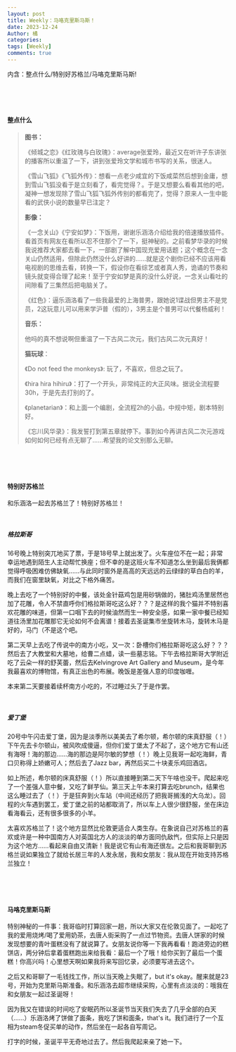 ```yaml
---
layout: post
title: Weekly：马咯克里斯马斯！
date: 2023-12-24
Author: 橘
categories: 
tags: [Weekly]
comments: true
---
```


内含：整点什么/特别好苏格兰/马咯克里斯马斯!

<!-- more -->


<br><br><br>







#### 整点什么

> **图书：**
>
> 《倾城之恋》《红玫瑰与白玫瑰》：average张爱玲，最近又在听许子东讲张的播客所以重温了一下，讲到张爱玲文学和城市书写的关系，很迷人。
>
> 《雪山飞狐》《飞狐外传》：想看一点老少咸宜的下饭咸菜然后想到金庸，想到雪山飞狐没看于是立刻看了，看完觉得？。于是又想要么看看其他的吧，凝神一想发现除了雪山飞狐飞狐外传别的都看完了，觉得？原来人一生中能看的武侠小说的数量早已注定？
>
> **影像：**
>
> 《一念关山》《宁安如梦》：下饭用，谢谢乐涵洛介绍给我的倍速播放插件。看首页有网友在看所以忍不住那个了一下，挺神秘的。之前看梦华录的时候我说推荐大家都去看一下，一部剧了解中国现充爱用话题；这个概念在一念关山仍然适用，但除此仍然没什么好讲的……就是这个剧你已经不应该用看电视剧的思维去看，转换一下，假设你在看综艺或者真人秀，诡谲的节奏和镜头就变得合理了起来！至于宁安如梦是真的没什么好说，一念关山看吐的间隙看了三集然后把电脑关了。
>
> 《红色》：逼乐涵洛看了一些我最爱的上海普男，跟她说1谍战但男主不是党员，2这玩意儿可以用来学沪普（假的），3男主是个普男可以代餐杨威利！
>
> **音乐：**
>
> 他吗的真不想说啊但重温了一下古风二次元，我们古风二次元真好！
>
> **猫玩球**：
>
> 《Do not feed the monkeys》: 玩了，不喜欢，但总之玩了。
>
> 《hira hira hihiru》：打了一个开头，非常纯正的大正风味。据说全流程要30h，于是先去打别的了。
>
> 《planetarian》：和上面一个编剧，全流程2h的小品，中规中矩，剧本特别好。
>
> 《忘川风华录》：我发誓打到第五章就停下。事到如今再讲古风二次元游戏如何如何已经有点无聊了……希望我的论文别那么无聊。

<br>

<br>

<br>



#### 特别好苏格兰

和乐涵洛一起去苏格兰了！特别好苏格兰！

<br>

##### 格拉斯哥

16号晚上特别突兀地买了票，于是18号早上就出发了。火车座位不在一起；非常幸运地遇到陌生人主动帮忙换座；但不幸的是这班火车不知道怎么坐到最后我俩都觉得呼吸困难仿佛缺氧……与此同时窗外是高高的天远远的云绿绿的草白白的羊，而我们在窗里缺氧，对比之下格外痛苦。

晚上去吃了一个特别好的中餐，该处金针菇鸡包是用砂锅做的，猪肚鸡汤里居然也加了花雕，令人不禁直呼你们格拉斯哥吃这么好？？？是这样的我个猫并不特别喜欢花雕的味道，但第一口咽下去的时候油然而生一种安全感，如果一家中餐已经知道往汤里加花雕那它无论如何不会离谱！接着去圣诞集市坐旋转木马，旋转木马是好的，马门（不是这个吧。

第二天早上去吃了传说中的南方小吃，又一次：卧槽你们格拉斯哥吃这么好？？？然后去了大教堂和大墓地，给曹二点蜡，读一些墓志铭。下午去格拉斯哥大学附近吃了云朵一样的舒芙蕾，然后去Kelvingrove Art Gallery and Museum，是今年我最喜欢的博物馆，有真正出色的布展。晚饭是差强人意的印度咖喱。

本来第二天要接着续杯南方小吃的，不过睡过头了于是作罢。

<br>

##### 爱丁堡

20号中午闪击爱丁堡，因为是淡季所以美美去了希尔顿，希尔顿的床真舒服（！）下午先去卡尔顿山，被风吹成傻逼，但你们爱丁堡太了不起了，这个地方它有山还有海呀！海的那边……海的那边是阿尔敏的梦想（！）晚上见我哥一起吃海鲜，青口贝称得上娇嫩可人；然后去了Jazz bar，再然后买二十块麦乐鸡回酒店。

如上所述，希尔顿的床真舒服（！）所以直接睡到第二天下午啥也没干。爬起来吃了一个差强人意中餐，又吃了鲜芋仙。第三天上午本来打算去吃brunch，结果也这么睡过去了（！）于是狂奔到火车站（中间还经历了把我哥搁浅的大乌龙）。回程的火车遇到罢工，爱丁堡之前的站都取消了，所以车上人很少很舒服，坐在床边看海看云，还有很多很多的小羊。

太喜欢苏格兰了！这个地方显然比伦敦更适合人类生存。在象说自己对苏格兰的喜欢或许是一种中国南方人对英国北方人的淡淡的单方面同仇敌忾，但实际上只是因为这个地方……看起来自由又清新！我是说它有山有海还很左。之后和我哥聊到苏格兰说如果独立了就给长居三年的人发永居，我和女朋友：我从现在开始支持苏格兰独立！



<br>

<br>

<br>



#### 马咯克里斯马斯

特别神秘的一件事：我哥临时打算回家一趟，所以大家又在伦敦见面了。一起吃了我的爱用烧烤/喝了爱用奶茶，去唐人街采购了一点过节物资。去唐人饼家的时候发现想要的青叶蛋糕没有了就说算了。女朋友说你等一下我再看看！跑进旁边的糕饼店，两分钟后拿着蛋糕跑出来给我看：最后一个了哦！给你买到了最后一个蛋糕！你高兴吗！心里想天啊如果我将来写回忆录，必须要写进去这个。

之后又和哥聊了一毛钱找工作，所以当天晚上失眠了，but it's okay。醒来就是23号，开始为克里斯马斯准备。和乐涵洛去超市继续采购，心里有点淡淡的：哦我在和女朋友一起过圣诞呀！

因为我又在错误的时间吃了安眠药所以圣诞节当天我们失去了几乎全部的白天（……）乐涵洛烤了饼做了面条，我吃了饼和面条，that's it。我们进行了一个互相为steam冬促买单的动作，然后坐在一起各自写周记。

打字的时候，圣诞平平无奇地过去了。然后我爬起来亲了她一下。













